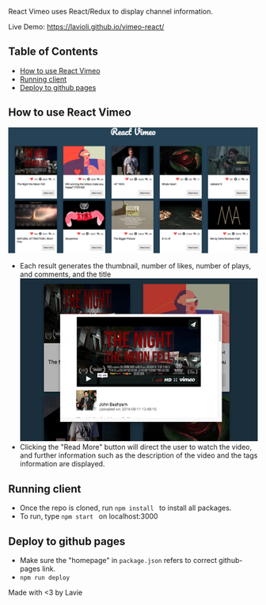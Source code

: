 React Vimeo uses React/Redux to display channel information. 

Live Demo: https://lavioli.github.io/vimeo-react/

## Table of Contents

- [How to use React Vimeo](#how-to)
- [Running client](#running-client)
- [Deploy to github pages](#deploy-to-github)

## How to use React Vimeo

![Screenshot](src/assets/img/application.png)
* Each result generates the thumbnail, number of likes, number of plays, and comments, and the title
![Screenshot](src/assets/img/video-preview.png)
* Clicking the "Read More" button will direct the user to watch the video, and further information such as the description of the video and the tags information are displayed.

## Running client

* Once the repo is cloned, run `npm install ` to install all packages.
* To run, type `npm start ` on localhost:3000

## Deploy to github pages
* Make sure the "homepage" in `package.json` refers to correct github-pages link.
* `npm run deploy`

Made with <3 by Lavie